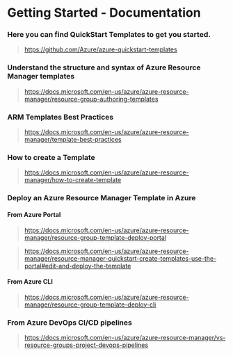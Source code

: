 # Getting Started - Documentation


### Here you can find QuickStart Templates to get you started.
> https://github.com/Azure/azure-quickstart-templates

### Understand the structure and syntax of Azure Resource Manager templates
> https://docs.microsoft.com/en-us/azure/azure-resource-manager/resource-group-authoring-templates

### ARM Templates Best Practices
> https://docs.microsoft.com/en-us/azure/azure-resource-manager/template-best-practices

### How to create a Template
> https://docs.microsoft.com/en-us/azure/azure-resource-manager/how-to-create-template

### Deploy an Azure Resource Manager Template in Azure

#### From Azure Portal
> https://docs.microsoft.com/en-us/azure/azure-resource-manager/resource-group-template-deploy-portal

> https://docs.microsoft.com/en-us/azure/azure-resource-manager/resource-manager-quickstart-create-templates-use-the-portal#edit-and-deploy-the-template 

#### From Azure CLI
> https://docs.microsoft.com/en-us/azure/azure-resource-manager/resource-group-template-deploy-cli

### From Azure DevOps CI/CD pipelines
> https://docs.microsoft.com/en-us/azure/azure-resource-manager/vs-resource-groups-project-devops-pipelines

